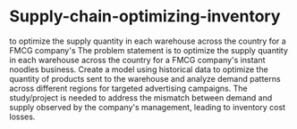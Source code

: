 # Supply-chain-optimizing-inventory
to optimize the supply quantity in each warehouse across the country for a FMCG company's 
The problem statement is to optimize the supply quantity in each warehouse across the country for a FMCG company's instant noodles business.
Create a model using historical data to optimize the quantity of products sent to the warehouse and analyze demand patterns across different regions for targeted advertising campaigns.
The study/project is needed to address the mismatch between demand and supply observed by the company's management, leading to inventory cost losses.
